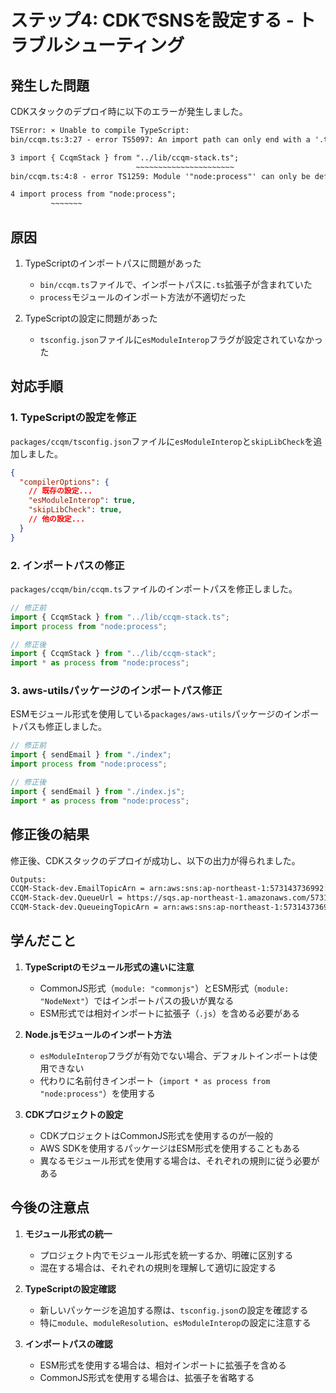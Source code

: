 # ステップ4: CDKでSNSを設定する - トラブルシューティング

## 発生した問題

CDKスタックのデプロイ時に以下のエラーが発生しました。

```txt
TSError: ⨯ Unable to compile TypeScript:
bin/ccqm.ts:3:27 - error TS5097: An import path can only end with a '.ts' extension when 'allowImportingTsExtensions' is enabled.

3 import { CcqmStack } from "../lib/ccqm-stack.ts";
                            ~~~~~~~~~~~~~~~~~~~~~~
bin/ccqm.ts:4:8 - error TS1259: Module '"node:process"' can only be default-imported using the 'esModuleInterop' flag

4 import process from "node:process";
         ~~~~~~~
```

## 原因

1. TypeScriptのインポートパスに問題があった
   - `bin/ccqm.ts`ファイルで、インポートパスに`.ts`拡張子が含まれていた
   - `process`モジュールのインポート方法が不適切だった

2. TypeScriptの設定に問題があった
   - `tsconfig.json`ファイルに`esModuleInterop`フラグが設定されていなかった

## 対応手順

### 1. TypeScriptの設定を修正

`packages/ccqm/tsconfig.json`ファイルに`esModuleInterop`と`skipLibCheck`を追加しました。

```json
{
  "compilerOptions": {
    // 既存の設定...
    "esModuleInterop": true,
    "skipLibCheck": true,
    // 他の設定...
  }
}
```

### 2. インポートパスの修正

`packages/ccqm/bin/ccqm.ts`ファイルのインポートパスを修正しました。

```typescript
// 修正前
import { CcqmStack } from "../lib/ccqm-stack.ts";
import process from "node:process";

// 修正後
import { CcqmStack } from "../lib/ccqm-stack";
import * as process from "node:process";
```

### 3. aws-utilsパッケージのインポートパス修正

ESMモジュール形式を使用している`packages/aws-utils`パッケージのインポートパスも修正しました。

```typescript
// 修正前
import { sendEmail } from "./index";
import process from "node:process";

// 修正後
import { sendEmail } from "./index.js";
import * as process from "node:process";
```

## 修正後の結果

修正後、CDKスタックのデプロイが成功し、以下の出力が得られました。

```txt
Outputs:
CCQM-Stack-dev.EmailTopicArn = arn:aws:sns:ap-northeast-1:573143736992:CCQM-EmailTopic-dev
CCQM-Stack-dev.QueueUrl = https://sqs.ap-northeast-1.amazonaws.com/573143736992:CCQM-QueueingQueue-dev
CCQM-Stack-dev.QueueingTopicArn = arn:aws:sns:ap-northeast-1:573143736992:CCQM-QueueingTopic-dev
```

## 学んだこと

1. **TypeScriptのモジュール形式の違いに注意**
   - CommonJS形式（`module: "commonjs"`）とESM形式（`module: "NodeNext"`）ではインポートパスの扱いが異なる
   - ESM形式では相対インポートに拡張子（`.js`）を含める必要がある

2. **Node.jsモジュールのインポート方法**
   - `esModuleInterop`フラグが有効でない場合、デフォルトインポートは使用できない
   - 代わりに名前付きインポート（`import * as process from "node:process"`）を使用する

3. **CDKプロジェクトの設定**
   - CDKプロジェクトはCommonJS形式を使用するのが一般的
   - AWS SDKを使用するパッケージはESM形式を使用することもある
   - 異なるモジュール形式を使用する場合は、それぞれの規則に従う必要がある

## 今後の注意点

1. **モジュール形式の統一**
   - プロジェクト内でモジュール形式を統一するか、明確に区別する
   - 混在する場合は、それぞれの規則を理解して適切に設定する

2. **TypeScriptの設定確認**
   - 新しいパッケージを追加する際は、`tsconfig.json`の設定を確認する
   - 特に`module`、`moduleResolution`、`esModuleInterop`の設定に注意する

3. **インポートパスの確認**
   - ESM形式を使用する場合は、相対インポートに拡張子を含める
   - CommonJS形式を使用する場合は、拡張子を省略する
